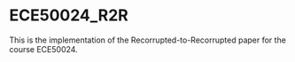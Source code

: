 # ECE50024_R2R

This is the implementation of the Recorrupted-to-Recorrupted paper for the course ECE50024. 
